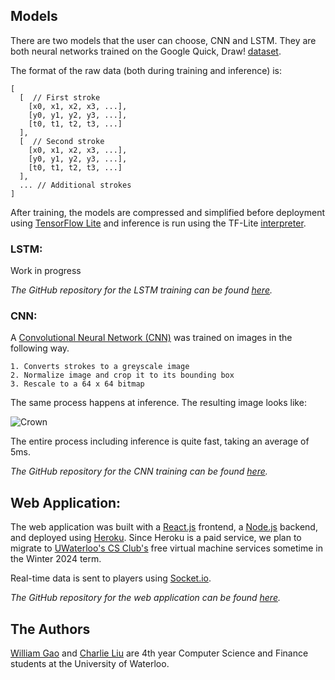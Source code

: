 ## Models

There are two models that the user can choose, CNN and LSTM. They are both neural networks trained on the Google Quick, Draw! [dataset](https://quickdraw.withgoogle.com/data).

The format of the raw data (both during training and inference) is:

```
[
  [  // First stroke
    [x0, x1, x2, x3, ...],
    [y0, y1, y2, y3, ...],
    [t0, t1, t2, t3, ...]
  ],
  [  // Second stroke
    [x0, x1, x2, x3, ...],
    [y0, y1, y2, y3, ...],
    [t0, t1, t2, t3, ...]
  ],
  ... // Additional strokes
]
```

After training, the models are compressed and simplified before deployment using [TensorFlow Lite](https://www.tensorflow.org/lite) and inference is run using the TF-Lite [interpreter](https://www.tensorflow.org/lite/guide/inference).

### LSTM:

Work in progress

_The GitHub repository for the LSTM training can be found [here](https://github.com/William-Gao1/skribbl-ai)._

### CNN:

A [Convolutional Neural Network (CNN)](https://en.wikipedia.org/wiki/Convolutional_neural_network) was trained on images in the following way.

    1. Converts strokes to a greyscale image
    2. Normalize image and crop it to its bounding box
    3. Rescale to a 64 x 64 bitmap

The same process happens at inference. The resulting image looks like:

![Crown](crown.png)

The entire process including inference is quite fast, taking an average of 5ms.

_The GitHub repository for the CNN training can be found [here](https://github.com/William-Gao1/skribbl-ai-cnn)._

## Web Application:

The web application was built with a [React.js](https://react.dev/) frontend, a [Node.js](https://nodejs.org/en) backend, and deployed using [Heroku](https://www.heroku.com/). Since Heroku is a paid service, we plan to migrate to [UWaterloo's CS Club's](https://csclub.uwaterloo.ca/resources/services/) free virtual machine services sometime in the Winter 2024 term.

Real-time data is sent to players using [Socket.io](https://socket.io/).

_The GitHub repository for the web application can be found [here](https://github.com/William-Gao1/skribbl-ai)._

## The Authors

[William Gao](https://www.linkedin.com/in/william-gao-459b75171/) and [Charlie Liu](https://www.linkedin.com/in/charlie-liu-a5b585204/) are 4th year Computer Science and Finance students at the University of Waterloo.

